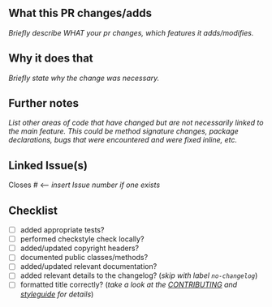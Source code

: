 ## What this PR changes/adds

_Briefly describe WHAT your pr changes, which features it adds/modifies._

## Why it does that

_Briefly state why the change was necessary._

## Further notes

_List other areas of code that have changed but are not necessarily linked to the main feature. This could be method
signature changes, package declarations, bugs that were encountered and were fixed inline, etc._

## Linked Issue(s)

Closes # <-- _insert Issue number if one exists_

## Checklist

- [ ] added appropriate tests?
- [ ] performed checkstyle check locally?
- [ ] added/updated copyright headers?
- [ ] documented public classes/methods?
- [ ] added/updated relevant documentation?
- [ ] added relevant details to the changelog? (_skip with label `no-changelog`_)
- [ ] formatted title correctly? (_take a look at the [CONTRIBUTING](https://github.com/eclipse-dataspaceconnector/datadashboard/blob/main/CONTRIBUTING.md#submit-a-pull-request) and [styleguide](https://github.com/eclipse-dataspaceconnector/datadashboard/blob/main/styleguide.md) for details_)
